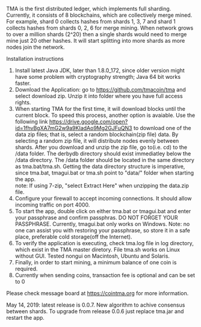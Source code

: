 TMA is the first distributed ledger, which implements full sharding. Currently, it consists of 8 blockchains, which are collectively merge mined. For example, shard 0 collects hashes from shards 1, 3, 7 and shard 1 collects hashes from shards 0, 2, 6 for merge mining. When network grows to over a million shards (2^20) then a single shards would need to merge mine just 20 other hashes.
It will start splitting into more shards as more nodes join the network.

Installation instructions

1)    Install latest Java JDK, later than 1.8.0_172, since older version might have some problem with cryptography strength; Java 64 bit works faster.
2)    Download the Application: go to https://github.com/tmacoin/tma and select download zip. Unzip it into folder where you have full access rights.
3)    When starting TMA for the first time, it will download blocks until the current block. To speed this process, another option is avaiable. Use the following link https://drive.google.com/open?id=1fhvBgXA7mG2w9a9KIadAo9Mg2GJFuQN3 to download one of the data zip files; that is, select a random blockchain(zip file) data. By selecting a random zip file, it will distribute nodes evenly between shards. After you download and unzip the zip file, go to(i.e. cd) to the /data folder. The derbydb directory should exist immediatley below the /data directory. The /data folder should be located in the same directory as tma.bat/tma.sh.  Getting the data directory structure is imperative, since tma.bat, tmagui.bat or tma.sh point to "data/" folder when starting the app.     
      note:  If using 7-zip, "select Extract Here" when unzipping the data.zip file.
4)    Configure your firewall to accept incoming connections. It should allow incoming traffic on port 4000.
5)    To start the app, double click on either tma.bat or tmagui.bat and enter your passphrase and confirm passphras. DO NOT FORGET YOUR PASSPHRASE. Currently, tmagui.bat only works on Windows. Note: no one can assist you with restoring your passphrase, so store it in a safe place, preferable cold storage(off the Internet).
6)    To verify the application is executing, check tma.log file in log directory, which exist in the TMA master diretory. File tma.sh works on Linux without GUI. Tested nongui on Macintosh, Ubuntu and Solaris.
7)    Finally, in order to start mining, a minimum balance of one coin is required.
8)    Currently when sending coins, transaction fee is optional and can be set to 0

Please check message board at https://cointma.org for more information.

May 14, 2019: latest release is 0.0.7. New algorithm to achive consensus between shards. To upgrade from release 0.0.6 just replace tma.jar and restart the app.
